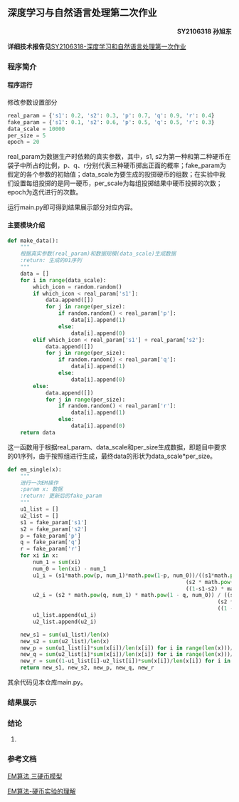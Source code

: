 ## 深度学习与自然语言处理第二次作业

<p align='right'> <strong>SY2106318 孙旭东 </strong></p>

**详细技术报告见**[SY2106318-深度学习和自然语言处理第一次作业](https://github.com/NSun-S/buaa_nlp_project1/raw/main/SY2106318-深度学习和自然语言处理第一次作业.pdf)

### 程序简介

#### 程序运行

修改参数设置部分

```python
real_param = {'s1': 0.2, 's2': 0.3, 'p': 0.7, 'q': 0.9, 'r': 0.4}
fake_param = {'s1': 0.1, 's2': 0.6, 'p': 0.5, 'q': 0.5, 'r': 0.3}
data_scale = 10000
per_size = 5
epoch = 20
```

real_param为数据生产时依赖的真实参数，其中，s1, s2为第一种和第二种硬币在袋子中所占的比例，p、q、r分别代表三种硬币掷出正面的概率；fake_param为假定的各个参数的初始值；data_scale为要生成的投掷硬币的组数；在实验中我们设置每组投掷的是同一硬币，per_scale为每组投掷结果中硬币投掷的次数；epoch为迭代进行的次数。

运行main.py即可得到结果展示部分对应内容。

#### 主要模块介绍

```python
def make_data():
    """
    根据真实参数(real_param)和数据规模(data_scale)生成数据
    :return: 生成的01序列
    """
    data = []
    for i in range(data_scale):
        which_icon = random.random()
        if which_icon < real_param['s1']:
            data.append([])
            for j in range(per_size):
                if random.random() < real_param['p']:
                    data[i].append(1)
                else:
                    data[i].append(0)
        elif which_icon < real_param['s1'] + real_param['s2']:
            data.append([])
            for j in range(per_size):
                if random.random() < real_param['q']:
                    data[i].append(1)
                else:
                    data[i].append(0)
        else:
            data.append([])
            for j in range(per_size):
                if random.random() < real_param['r']:
                    data[i].append(1)
                else:
                    data[i].append(0)
    return data
```

这一函数用于根据real_param、data_scale和per_size生成数据，即题目中要求的01序列，由于按照组进行生成，最终data的形状为data_scale*per_size。

```python
def em_single(x):
    """
    进行一次EM操作
    :param x: 数据
    :return: 更新后的fake_param
    """
    u1_list = []
    u2_list = []
    s1 = fake_param['s1']
    s2 = fake_param['s2']
    p = fake_param['p']
    q = fake_param['q']
    r = fake_param['r']
    for xi in x:
        num_1 = sum(xi)
        num_0 = len(xi) - num_1
        u1_i = (s1*math.pow(p, num_1)*math.pow(1-p, num_0))/((s1*math.pow(p, num_1)*math.pow(1-p, num_0)) +
                                                        (s2 * math.pow(q, num_1) * math.pow(1 - q, num_0)) +
                                                        ((1-s1-s2) * math.pow(r, num_1) * math.pow(1 - r, num_0)))
        u2_i = (s2 * math.pow(q, num_1) * math.pow(1 - q, num_0)) / ((s1 * math.pow(p, num_1) * math.pow(1 - p, num_0)) +
                                                                  (s2 * math.pow(q, num_1) * math.pow(1 - q, num_0)) +
                                                                  ((1 - s1 - s2) * math.pow(r, num_1) * math.pow(1 - r,num_0)))
        u1_list.append(u1_i)
        u2_list.append(u2_i)

    new_s1 = sum(u1_list)/len(x)
    new_s2 = sum(u2_list)/len(x)
    new_p = sum(u1_list[i]*sum(x[i])/len(x[i]) for i in range(len(x)))/sum(u1_list)
    new_q = sum(u2_list[i]*sum(x[i])/len(x[i]) for i in range(len(x)))/sum(u2_list)
    new_r = sum((1-u1_list[i]-u2_list[i])*sum(x[i])/len(x[i]) for i in range(len(x)))/sum((1-u1_list[i]-u2_list[i]) for i in range(len(x)))
    return new_s1, new_s2, new_p, new_q, new_r
```

其余代码见本仓库main.py。

### 结果展示



### 结论

1. 

### 参考文档

[EM算法 三硬币模型](https://www.cnblogs.com/huangshansan/p/10588318.html)

[EM算法-硬币实验的理解](https://blog.csdn.net/hunk954/article/details/103309468)